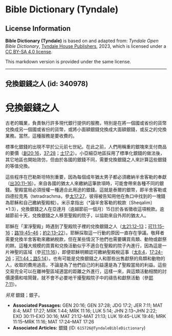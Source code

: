 # Bible Dictionary (Tyndale)

## License Information

**Bible Dictionary (Tyndale)** is based on and adapted from: _Tyndale Open Bible Dictionary_, [Tyndale House Publishers](https://tyndaleopenresources.com/), 2023, which is licensed under a [CC BY-SA 4.0 license](https://creativecommons.org/licenses/by-sa/4.0/legalcode.en).

This markdown version is provided under the same license.



--------------------------------

## 兌換銀錢之人 (id: 340978)

兌換銀錢之人
======

古老的職業，負責執行許多現代銀行提供的服務，特別是在將一個國或省份的貨幣兌換成另一個國或省份的貨幣，或將小面額銀錢兌換成大面額銀錢，或反之的兌換業務。當然，這種服務是要收費的。 

標準化銀錢的出現不早於公元前七世紀。在此之前，人們用稱重的銀塊來支付商品的要價（[創20:16](https://ref.ly/Gen20:16)，[37:28](https://ref.ly/Gen37:28)；[士17:2](https://ref.ly/Judg17:2)）。小亞細亞地區採用了標準化銀錢的做法後，其它地區也開始效仿，但由於各國的銀錢不同，需要兌換銀錢之人來計算這些銀錢的等值兌換。

這些程序在巴勒斯坦特別重要，因為每個成年猶太男子都必須繳納半舍客勒的奉獻（[出30:11–16](https://ref.ly/Exod30:11-Exod30:16)）。來自各國的猶太人來繳納這筆款項時，可能會帶來各種不同的銀錢。聖殿當局必須授權一種適合此用途的銀錢。這就是泰爾的銀幣，即半舍客勒或四德拉克馬（tetradrachma，參[太17:27](https://ref.ly/Matt17:27)，彼得被告知用他在魚口中找到的一塊錢為耶穌和自己繳納聖殿稅）。米示拿指出（*論半舍客勒的稅款〔Sheqalim〕*1:3），兌換銀錢之人在亞達月（逾越節前一個月）15日於各省徵收這項稅款。逾越節前十天，兌換銀錢之人移至聖殿的院子，以協助來自外邦的猶太人。

耶穌在「潔淨聖殿」時遇到了聖殿院子裡的兌換銀錢之人（[太21:12–13](https://ref.ly/Matt21:12-Matt21:13)；[可11:15–16](https://ref.ly/Mark11:15-Mark11:16)；[路19:45–46](https://ref.ly/Luke19:45-Luke19:46)；[約2:13–22](https://ref.ly/John2:13-John2:22)）。耶穌採取這一行動的原因一直存在爭議。敬拜者需要兌換半舍客勒來繳納稅款，但在某些情況下他們也需要購買鳥類、動物或獻祭的餅。這種大規模的買賣和兌換活動似乎不適合在聖殿的院子內進行，因為這是一片神聖的區域（參[可11:16](https://ref.ly/Mark11:16)），即便耶穌明顯認可繳納聖殿稅這事（[太8:4](https://ref.ly/Matt8:4)，[17:24–26](https://ref.ly/Matt17:24-Matt17:26)；[可1:44；](https://ref.ly/Mark1:44)[路5:14](https://ref.ly/Luke5:14)）。也有可能是兌換銀錢之人和那些出售獻祭的鳥類和動物的人，收取的費用過高，不論是為了他們自己的利益還是為了聖殿當局的利益。這些交易完全可以在離神聖區域適當的距離之外進行，這樣一來，與這類活動相關的討價還價和喧鬧聲，就不會不必要地干擾聖殿院子中的禱告和獻祭活動（參[耶7:11](https://ref.ly/Jer7:11)）。

*另見* 銀錢；銀子。

* **Associated Passages:** GEN 20:16; GEN 37:28; JDG 17:2; JER 7:11; MAT 8:4; MAT 17:27; MRK 1:44; MRK 11:16; LUK 5:14; JHN 2:13–JHN 2:22; EXO 30:11–EXO 30:16; MAT 21:12–MAT 21:13; LUK 19:45–LUK 19:46; MRK 11:15–MRK 11:16; MAT 17:24–MAT 17:26
* **Associated Articles:** 銀錢 (ID: `615726@TyndaleBibleDictionary`)

